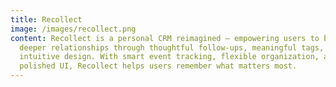 ```yaml
---
title: Recollect
image: /images/recollect.png
content: Recollect is a personal CRM reimagined — empowering users to build
  deeper relationships through thoughtful follow-ups, meaningful tags, and
  intuitive design. With smart event tracking, flexible organization, and a
  polished UI, Recollect helps users remember what matters most.
---
```

